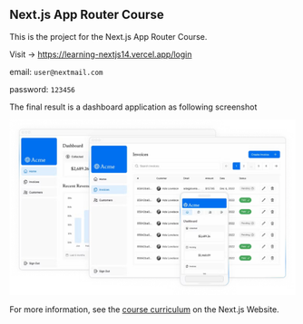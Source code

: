 ## Next.js App Router Course

This is the project for the Next.js App Router Course.

Visit -> https://learning-nextjs14.vercel.app/login

email: `user@nextmail.com`

password: `123456`

The final result is a dashboard application as following screenshot

![final-result](image.png)

For more information, see the [course curriculum](https://nextjs.org/learn) on the Next.js Website.
